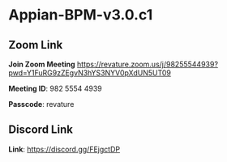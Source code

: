 # Appian-BPM-v3.0.c1

## Zoom Link

**Join Zoom Meeting**
https://revature.zoom.us/j/98255544939?pwd=Y1FuRG9zZEgvN3hYS3NYV0pXdUN5UT09


**Meeting ID**: 982 5554 4939 

**Passcode**: revature

## Discord Link

**Link**: https://discord.gg/FEjgctDP



